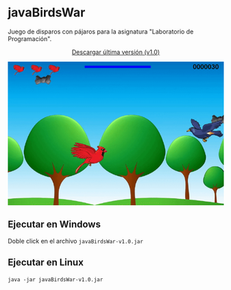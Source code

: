 # javaBirdsWar

Juego de disparos con pájaros para la asignatura "Laboratorio de Programación".

<p align="center">
	<a href="https://github.com/jartigag/javaBirdsWar/raw/master/javaBirdsWar-v1.0.jar">Descargar última versión (v1.0)</a>
</p>
<p align="center">
	<a href="https://github.com/jartigag/javaBirdsWar/raw/master/javaBirdsWar-v1.0.jar"><img src="https://raw.githubusercontent.com/jartigag/javaBirdsWar/master/screencast.gif"></a>
</p>

## Ejecutar en Windows

Doble click en el archivo `javaBirdsWar-v1.0.jar`

## Ejecutar en Linux

`java -jar javaBirdsWar-v1.0.jar`